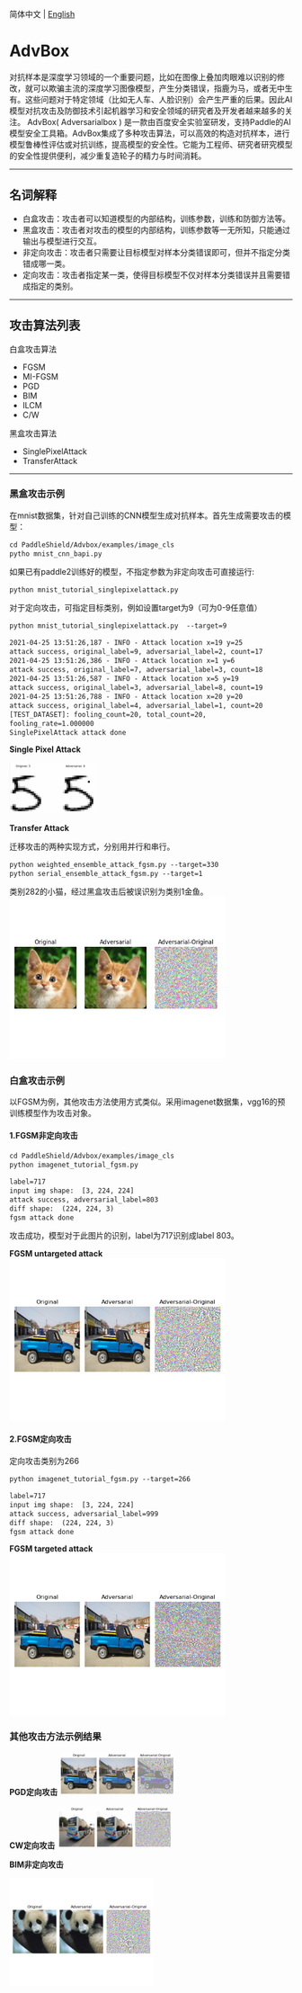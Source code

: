 简体中文 | [English](./README.md)

# AdvBox

对抗样本是深度学习领域的一个重要问题，比如在图像上叠加肉眼难以识别的修改，就可以欺骗主流的深度学习图像模型，产生分类错误，指鹿为马，或者无中生有。这些问题对于特定领域（比如无人车、人脸识别）会产生严重的后果。因此AI模型对抗攻击及防御技术引起机器学习和安全领域的研究者及开发者越来越多的关注。
AdvBox( Adversarialbox ) 是一款由百度安全实验室研发，支持Paddle的AI模型安全工具箱。AdvBox集成了多种攻击算法，可以高效的构造对抗样本，进行模型鲁棒性评估或对抗训练，提高模型的安全性。它能为工程师、研究者研究模型的安全性提供便利，减少重复造轮子的精力与时间消耗。

---

## 名词解释

* 白盒攻击：攻击者可以知道模型的内部结构，训练参数，训练和防御方法等。
* 黑盒攻击：攻击者对攻击的模型的内部结构，训练参数等一无所知，只能通过输出与模型进行交互。
* 非定向攻击：攻击者只需要让目标模型对样本分类错误即可，但并不指定分类错成哪一类。
* 定向攻击：攻击者指定某一类，使得目标模型不仅对样本分类错误并且需要错成指定的类别。

---
## 攻击算法列表 

白盒攻击算法
+ FGSM
+ MI-FGSM
+ PGD
+ BIM
+ ILCM
+ C/W

黑盒攻击算法
+ SinglePixelAttack
+ TransferAttack

---
### 黑盒攻击示例

在mnist数据集，针对自己训练的CNN模型生成对抗样本。首先生成需要攻击的模型：    

    cd PaddleShield/Advbox/examples/image_cls
    pytho mnist_cnn_bapi.py


如果已有paddle2训练好的模型，不指定参数为非定向攻击可直接运行:

    python mnist_tutorial_singlepixelattack.py    

对于定向攻击，可指定目标类别，例如设置target为9（可为0-9任意值）    

    python mnist_tutorial_singlepixelattack.py  --target=9 

```shell
2021-04-25 13:51:26,187 - INFO - Attack location x=19 y=25
attack success, original_label=9, adversarial_label=2, count=17
2021-04-25 13:51:26,386 - INFO - Attack location x=1 y=6
attack success, original_label=7, adversarial_label=3, count=18
2021-04-25 13:51:26,587 - INFO - Attack location x=5 y=19
attack success, original_label=3, adversarial_label=8, count=19
2021-04-25 13:51:26,788 - INFO - Attack location x=20 y=20
attack success, original_label=4, adversarial_label=1, count=20
[TEST_DATASET]: fooling_count=20, total_count=20, fooling_rate=1.000000
SinglePixelAttack attack done
```

**Single Pixel Attack** 

<img src="./examples/image_cls/output/show/number5_adv.png" style="zoom:20%;" />

**Transfer Attack** 

迁移攻击的两种实现方式，分别用并行和串行。  

    python weighted_ensemble_attack_fgsm.py --target=330
    python serial_ensemble_attack_fgsm.py --target=1

类别282的小猫，经过黑盒攻击后被误识别为类别1金鱼。
<img src="./examples/image_cls/output/show/serial_ensemble_fgsm_diff_1.png" style="zoom:60%;" />
### 白盒攻击示例

以FGSM为例，其他攻击方法使用方式类似。采用imagenet数据集，vgg16的预训练模型作为攻击对象。

#### 1.FGSM非定向攻击

    cd PaddleShield/Advbox/examples/image_cls
    python imagenet_tutorial_fgsm.py

``` shell
label=717
input img shape:  [3, 224, 224]
attack success, adversarial_label=803
diff shape:  (224, 224, 3)
fgsm attack done
```
攻击成功，模型对于此图片的识别，label为717识别成label 803。

**FGSM untargeted attack**      
<img src="./examples/image_cls/output/show/fgsm_untarget_803.png" style="zoom:60%;" />

#### 2.FGSM定向攻击
定向攻击类别为266   

    python imagenet_tutorial_fgsm.py --target=266   

``` shell
label=717
input img shape:  [3, 224, 224]
attack success, adversarial_label=999
diff shape:  (224, 224, 3)
fgsm attack done
```

**FGSM targeted attack**
<img src="./examples/image_cls/output/show/fgsm_target_999.png" style="zoom:60%;" />

### 其他攻击方法示例结果

**PGD定向攻击**
<img src="./examples/image_cls/output/show/pgd_adv.png" style="zoom:20%;" />

**CW定向攻击**
<img src="./examples/image_cls/output/show/cw_adv.png" style="zoom:20%;" />

**BIM非定向攻击**

<img src="./examples/image_cls/output/show/bim_untarget_368.png" style="zoom:40%;" />